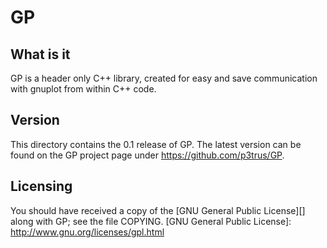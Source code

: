 GP
==

What is it
----------

GP is a header only C++ library, created for easy and save communication with
gnuplot from within C++ code.

Version
-------

This directory contains the 0.1 release of GP. The latest version can be found 
on the GP project page under https://github.com/p3trus/GP.

Licensing
---------

You should have received a copy of the [GNU General Public License][] along with
GP; see the file COPYING.
  [GNU General Public License]: http://www.gnu.org/licenses/gpl.html
